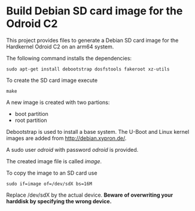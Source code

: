 Build Debian SD card image for the Odroid C2
============================================

This project provides files to generate a Debian SD card image
for the Hardkernel Odroid C2 on an arm64 system.

The following command installs the dependencies:

    sudo apt-get install debootstrap dosfstools fakeroot xz-utils

To create the SD card image execute

    make

A new image is created with two partions:

- boot partition
- root partition

Debootstrap is used to install a base system.
The U-Boot and Linux kernel images are added from
http://debian.xypron.de/.

A sudo user *odroid* with password *odroid* is provided.

The created image file is called *image*.

To copy the image to an SD card use

    sudo if=image of=/dev/sdX bs=16M

Replace /dev/sdX by the actual device.
**Beware of overwriting your harddisk by specifying the wrong device.**
